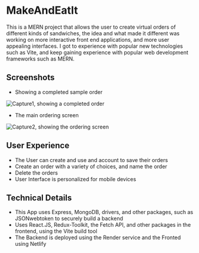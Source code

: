 # MakeAndEatIt
This is a MERN project that allows the user to create virtual orders of different kinds of sandwiches, the idea and what made it different was working on more interactive front end applications, and more user appealing interfaces. I got to experience with popular new technologies such as Vite, and keep gaining experience with popular web development frameworks such as MERN.
## Screenshots
- Showing a completed sample order
  
![Capture1, showing a completed order](https://makeandeatit.netlify.app/cap2.png)
- The main ordering screen
  
![Capture2, showing the ordering screen](https://makeandeatit.netlify.app/cap1.png)

## User Experience
- The User can create and use and account to save their orders
- Create an order with a variety of choices, and name the order
- Delete the orders
- User Interface is personalized for mobile devices
## Technical Details
- This App uses Express, MongoDB, drivers, and other packages, such as JSONwebtoken to securely build a backend
- Uses React.JS, Redux-Toolkit, the Fetch API, and other packages in the frontend, using the Vite build tool
- The Backend is deployed using the Render service and the Fronted using Netlify
